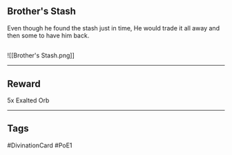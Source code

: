## Brother's Stash
Even though he found the stash just in time,
He would trade it all away and then some to have him back.
## 
![[Brother's Stash.png]]

---
## Reward
5x Exalted Orb

---
## Tags
#DivinationCard
#PoE1